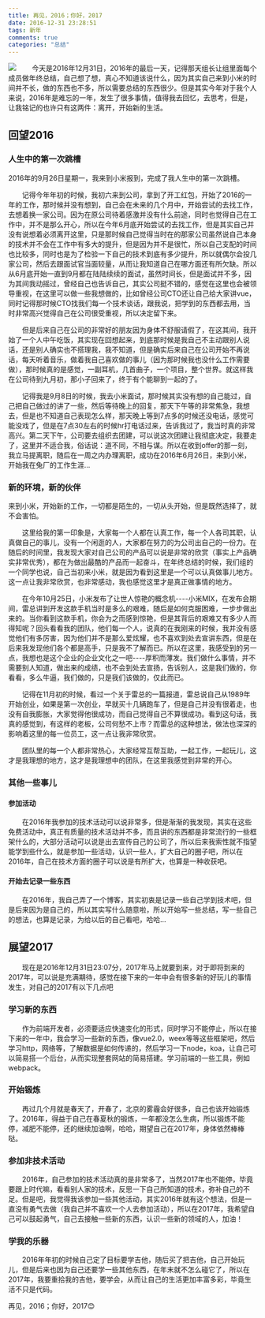 ```yaml
---
title: 再见，2016；你好，2017
date: 2016-12-31 23:28:51
tags: 新年
comments: true
categories: "总结"
---
```

![](/img/2017newyear.jpg)
&emsp;&emsp;今天是2016年12月31日，2016年的最后一天，记得那天组长让组里面每个成员做年终总结，自己想了想，真心不知道该说什么，因为其实自己来到小米的时间并不长，做的东西也不多，所以需要总结的东西很少。但是其实今年对于我个人来说，2016年是难忘的一年，发生了很多事情，值得我去回忆，去思考，但是，让我铭记的也许只有这两件：离开，开始新的生活。

<!--more-->

## 回望2016

### 人生中的第一次跳槽

2016年的9月26日星期一，我来到小米报到，完成了我人生中的第一次跳槽。

&emsp;&emsp;记得今年年初的时候，我初六来到公司，拿到了开工红包，开始了2016的一年的工作，那时候并没有想到，自己会在未来的几个月中，开始尝试的去找工作，去想着换一家公司。因为在原公司待着感激并没有什么前途，同时也觉得自己在工作中，并不是那么开心，所以在今年6月底开始尝试的去找工作，但是其实自己并没有说想着必须离开这里，只是那时候自己觉得当时在的那家公司虽然说自己本身的技术并不会在工作中有多大的提升，但是因为并不是很忙，所以自己支配的时间也比较多，同时也是为了检验一下自己的技术到底有多少提升，所以就偶尔会投几家公司，然后去跟面试官当面较量，从而让我知道自己在哪方面还有所欠缺。所以从6月底开始一直到9月都在陆陆续续的面试，虽然时间长，但是面试并不多，因为其间我动摇过，曾经自己也告诉自己，其实公司挺不错的，感觉在这里也会被领导重视，在这里可以做一些我想做的，比如曾经公司CTO还让自己给大家讲vue，同时记得那时候CTO找我们每一个技术谈话，跟我说，把学到的东西都去用，当时非常高兴觉得自己在公司很受重视，所以决定留下来。

&emsp;&emsp;但是后来自己在公司的非常好的朋友因为身体不舒服请假了，在这其间，我开始了一个人中午吃饭，其实现在回想起来，到底那时候是我自己不主动跟别人说话，还是别人确实也不搭理我，我不知道，但是确实后来自己在公司开始不再说话，每天听着音乐，做着我自己喜欢做的事儿（因为那时候我也没什么工作需要做），那时候真的是感觉，一副耳机，几首曲子，一个项目，整个世界。就这样我在公司待到九月初，那小子回来了，终于有个能聊到一起的了。

&emsp;&emsp;记得我是9月8日的时候，我去小米面试，那时候其实没有想的自己能过，自己把自己做过的讲了一些，然后等待晚上的回复，那天下午等的非常焦急，我想去，但是也不知道自己表现怎么样，那天晚上等到7点多的时候还没电话，感觉可能没戏了，但是在7点30左右的时候hr打电话过来，告诉我过了，我当时真的非常高兴。第二天下午，公司要去组织去团建，可以说这次团建让我彻底决定，我要走了，这里并不适合我，俗话说：道不同，不相与谋。所以在收到offer的那一刻，我立马提离职，随后在一周之内办理离职，成功在2016年6月26日，来到小米，开始我在兔厂的工作生涯...

### 新的环境，新的伙伴

来到小米，开始新的工作，一切都是陌生的，一切从头开始，但是既然选择了，就不会害怕。

&emsp;&emsp;这里给我的第一印象是，大家每一个人都在认真工作，每一个人各司其职，认真做自己的事儿，没有一个闲逛的人，大家都在努力的为公司出自己的一份力。在随后的时间里，我发现大家对自己公司的产品可以说是非常的欣赏（事实上产品确实非常优秀），都在为做出最酷的产品而一起奋斗，在年终总结的时候，我们组的一个同学也说，自己当初来小米，就是因为看到这里是一个可以认真做事儿地方。这一点让我非常欣赏，也非常感动，我也感觉这里才是真正做事情的地方。

&emsp;&emsp;在今年10月25日，小米发布了让世人惊艳的概念机----小米MIX，在发布会期间，雷总讲到开发这款手机当时是多么的艰难，随后是如何克服困难，一步步做出来的。当你看到这款手机，你会为之而感到惊艳，但是其背后的艰难又有多少人而得知呢？回头看看我的团队，他们每一个人，说真的在我刚来的时候，我并没有感觉他们有多厉害，因为他们并不是那么爱炫耀，也不喜欢到处去宣讲东西，但是在后来我发现他们各个都是高手，只是我不了解而已。所以在这里，我感受到的另一点，我想也是这个企业的企业文化之一吧----厚积而薄发。我们做什么事情，并不需要别人知道，做出来的成绩，也不会到处去宣扬，告诉别人，这是我们做的，你看看，多么牛逼，我们做的，只是我们该做的，仅此而已。

&emsp;&emsp;记得在11月初的时候，看过一个关于雷总的一篇报道，雷总说自己从1989年开始创业，如果是第一次创业，早就买十几辆跑车了，但是自己并没有很着走，也没有自我膨胀，大家觉得他很成功，而自己觉得自己不算很成功。看到这句话，我真的感觉到，有这样的老板，公司何愁不上市？而雷总的这种想法，做法也深深的影响着这里的每一位员工，这一点让我非常欣赏。

&emsp;&emsp;团队里的每一个人都非常热心，大家经常互帮互助，一起工作，一起玩儿，这才是我理想的地方，这才是我理想中的团队，在这里我感觉到非常的开心。

### 其他一些事儿

#### 参加活动

&emsp;&emsp;在2016年我参加的技术活动可以说非常多，但是渐渐的我发现，其实在这些免费活动中，真正有质量的技术活动并不多，而且讲的东西都是非常流行的一些框架什么的，大部分活动可以说是出去宣传自己的公司了，所以后来我索性就不指望能学到些什么，就是参加一些活动，认识一些人，扩大自己的圈子吧，所以在2016年，自己在技术方面的圈子可以说是有所扩大，也算是一种收获吧。

#### 开始去记录一些东西

&emsp;&emsp;在2016年，我自己弄了一个博客，其实初衷是记录一些自己学到技术吧，但是后来因为是自己的，所以其实写什么随意啦，所以开始写一些总结，写一些自己的想法，也算是记录，为给以后的自己看吧，哈哈...

## 展望2017

&emsp;&emsp;现在是2016年12月31日23:07分，2017年马上就要到来，对于即将到来的2017年，可以说是充满期待，感觉在接下来的一年中会有很多新的好玩儿的事情发生，对自己的2017有以下几点吧

### 学习新的东西

&emsp;&emsp;作为前端开发者，必须要适应快速变化的形式，同时学习不能停止，所以在接下来的一年中，我会学习一些新的东西，像vue2.0，weex等等这些框架吧，然后学习http，网络等，了解数据是如何传递的，然后学习一下node，koa，让自己可以简易搭一个后台，从而实现整套网站的简易搭建。学习前端的一些工具，例如webpack。

### 开始锻炼

&emsp;&emsp;再过几个月就是春天了，开春了，北京的雾霾会好很多，自己也该开始锻炼了。2016年，得益于自己在春夏秋的锻炼，一年都没怎么生病，所以锻炼不能停，减肥不能停，还的继续加油啊，哈哈，期望自己在2017年，身体依然棒棒哒。

### 参加非技术活动

&emsp;&emsp;2016年，自己参加的技术活动真的是非常多了，当然2017年也不能停，毕竟要跟上时代嘛，看看别人家的技术，反思一下自己所知道的技术，弥补自己的不足。但是吧，我觉得我该参加一些其他活动，其实2016年就有这个想法，但是一直没有勇气去做（我自己并不喜欢一个人去参加活动），所以在2017年，我希望自己可以鼓起勇气，自己去接触一些新的东西，认识一些新的领域的人，加油！

### 学我的乐器

&emsp;&emsp;2016年年初的时候自己定了目标要学吉他，随后买了把吉他，自己开始玩儿，但是后来也因为自己还要学一些其他东西，在年末就不怎么碰它了，所以在2017年，我要重拾我的吉他，要学会，从而让自己的生活更加丰富多彩，毕竟生活不只是代码。

再见，2016；你好，2017😊
